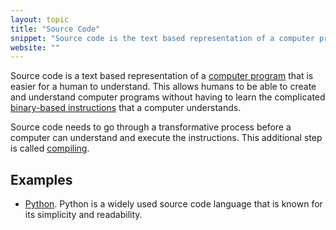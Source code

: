 ```yaml
---
layout: topic
title: "Source Code"
snippet: "Source code is the text based representation of a computer program that is easy for a human to read and write."
website: ""
---
```


Source code is a text based representation of a [computer program](computer-program) that is easier for a human to understand. This allows humans to be able to create and understand computer programs without having to learn the complicated [binary-based instructions](machine-code) that a computer understands.

Source code needs to go through a transformative process before a computer can understand and execute the instructions. This additional step is called [compiling](compiler).

## Examples
- [Python](python). Python is a widely used source code language that is known for its simplicity and readability.
